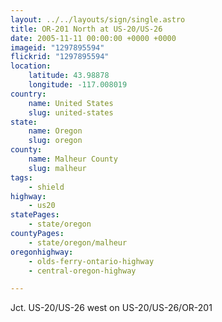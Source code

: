 ```yaml
---
layout: ../../layouts/sign/single.astro
title: OR-201 North at US-20/US-26
date: 2005-11-11 00:00:00 +0000 +0000
imageid: "1297895594"
flickrid: "1297895594"
location:
    latitude: 43.98878
    longitude: -117.008019
country:
    name: United States
    slug: united-states
state:
    name: Oregon
    slug: oregon
county:
    name: Malheur County
    slug: malheur
tags:
    - shield
highway:
    - us20
statePages:
    - state/oregon
countyPages:
    - state/oregon/malheur
oregonhighway:
    - olds-ferry-ontario-highway
    - central-oregon-highway

---
```

Jct. US-20/US-26 west on US-20/US-26/OR-201